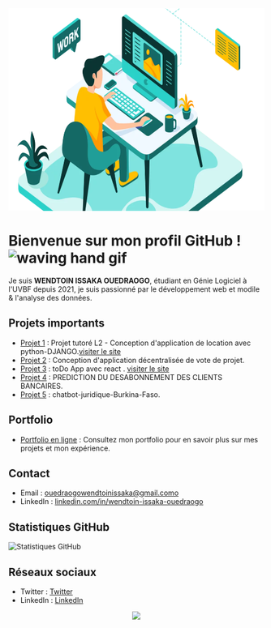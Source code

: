 
<!-- ![Statistiques GitHub](developer-working-Converti-1170x700.webp) -->
<img src="developer-working-Converti-1170x700.webp" alt="Statistiques GitHub" height="400" >



<!-- # Bienvenue👋 sur mon profil GitHub ! -->
# Bienvenue sur mon profil GitHub !  <img src="https://user-images.githubusercontent.com/72663882/171687151-bb31c996-c9d2-49c8-b593-734946893b23.gif" alt="waving hand gif" aria-hidden="true" width="40" />

Je suis **WENDTOIN ISSAKA OUEDRAOGO**, étudiant en Génie Logiciel à l'UVBF depuis 2021, je suis passionné par le développement web et modile & l'analyse des données.

## Projets importants

- [Projet 1](https://github.com/wendtoinissaka/projet_tutore_django_L2.git)  : Projet tutoré L2 - Conception d'application de location avec python-DJANGO.[visiter le site](https://lacapacitee.onrender.com)
- [Projet 2](https://github.com/wendtoinissaka/Decentralized-Project-Voting.git) : Conception d'application décentralisée de vote de projet.
- [Projet 3](https://wendtoinissaka.github.io/todo-app-in-react/)  : toDo App avec react . [visiter le site](https://wendtoinissaka.github.io/todo-app-in-react/)
- [Projet 4](https://github.com/wendtoinissaka/wendtoinissaka/edit/main/README.md#L1C0)  : PREDICTION DU DESABONNEMENT DES CLIENTS BANCAIRES.
- [Projet 5](https://github.com/wendtoinissaka/projet-tutore-L3-chatbot-sensibilisation-droits-et-lois-BF/tree/main/back) : chatbot-juridique-Burkina-Faso.
## Portfolio

- [Portfolio en ligne](https://github.com/wendtoinissaka/wendtoinissaka/blob/main/README.md) : Consultez mon portfolio pour en savoir plus sur mes projets et mon expérience.

## Contact

- Email : [ouedraogowendtoinissaka@gmail.como](mailto:ouedraogowendtoinissaka@gmail.com)
- LinkedIn : [linkedin.com/in/wendtoin-issaka-ouedraogo](https://www.linkedin.com/in/wendtoin-issaka-ouedraogo-ab92782a2)

## Statistiques GitHub

![Statistiques GitHub](lien_vers_vos_statistiques_github)



## Réseaux sociaux

- Twitter : [Twitter](lien_vers_votre_profil_twitter)
- LinkedIn : [LinkedIn](https://www.linkedin.com/in/wendtoin-issaka-ouedraogo-ab92782a2)


<!--
**wendtoinissaka/wendtoinissaka** is a ✨ _special_ ✨ repository because its `README.md` (this file) appears on your GitHub profile.

Here are some ideas to get you started:

- 🔭 I’m currently working on ...
- 🌱 I’m currently learning ...
- 👯 I’m looking to collaborate on ...
- 🤔 I’m looking for help with ...
- 💬 Ask me about ...
- 📫 How to reach me: ...
- 😄 Pronouns: ...
- ⚡ Fun fact: ...
-->

<p align="center">
     <img src="https://capsule-render.vercel.app/api?type=waving&color=gradient&height=100&section=footer"/>
</p>
